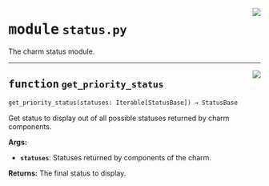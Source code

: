 <!-- markdownlint-disable -->

<a href="../src/status.py#L0"><img align="right" style="float:right;" src="https://img.shields.io/badge/-source-cccccc?style=flat-square"></a>

# <kbd>module</kbd> `status.py`
The charm status module. 


---

<a href="../src/status.py#L11"><img align="right" style="float:right;" src="https://img.shields.io/badge/-source-cccccc?style=flat-square"></a>

## <kbd>function</kbd> `get_priority_status`

```python
get_priority_status(statuses: Iterable[StatusBase]) → StatusBase
```

Get status to display out of all possible statuses returned by charm components. 



**Args:**
 
 - <b>`statuses`</b>:  Statuses returned by components of the charm. 



**Returns:**
 The final status to display. 



